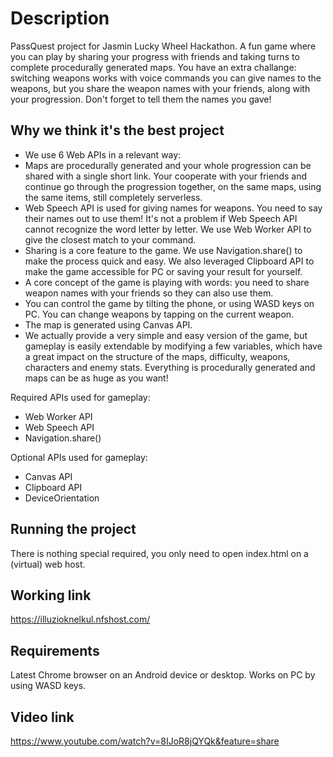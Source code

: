 # Description

PassQuest project for Jasmin Lucky Wheel Hackathon. A fun game where you can play by sharing your progress with friends and taking turns to complete procedurally generated maps. You have an extra challange: switching weapons works with voice commands you can give names to the weapons, but you share the weapon names with your friends, along with your progression. Don't forget to tell them the names you gave!

## Why we think it's the best project

- We use 6 Web APIs in a relevant way:
- Maps are procedurally generated and your whole progression can be shared with a single short link. Your cooperate with your friends and continue go through the progression together, on the same maps, using the same items, still completely serverless.
- Web Speech API is used for giving names for weapons. You need to say their names out to use them! It's not a problem if Web Speech API cannot recognize the word letter by letter. We use Web Worker API to give the closest match to your command.
- Sharing is a core feature to the game. We use Navigation.share() to make the process quick and easy. We also leveraged Clipboard API to make the game accessible for PC or saving your result for yourself.
- A core concept of the game is playing with words: you need to share weapon names with your friends so they can also use them.
- You can control the game by tilting the phone, or using WASD keys on PC. You can change weapons by tapping on the current weapon.
- The map is generated using Canvas API.
- We actually provide a very simple and easy version of the game, but gameplay is easily extendable by modifying a few variables, which have a great impact on the structure of the maps, difficulty, weapons, characters and enemy stats. Everything is procedurally generated and maps can be as huge as you want!

Required APIs used for gameplay:

- Web Worker API
- Web Speech API
- Navigation.share()

Optional APIs used for gameplay:

- Canvas API
- Clipboard API
- DeviceOrientation

## Running the project

There is nothing special required, you only need to open index.html on a (virtual) web host.

## Working link

https://illuzioknelkul.nfshost.com/

## Requirements

Latest Chrome browser on an Android device or desktop. Works on PC by using WASD keys.

## Video link
https://www.youtube.com/watch?v=8IJoR8jQYQk&feature=share
```

